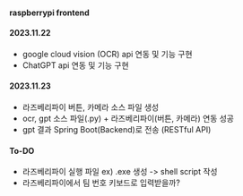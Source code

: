 #### raspberrypi frontend

#### 2023.11.22
- google cloud vision (OCR) api 연동 및 기능 구현
- ChatGPT api 연동 및 기능 구현

#### 2023.11.23
- 라즈베리파이 버튼, 카메라 소스 파일 생성
- ocr, gpt 소스 파일(.py) + 라즈베리파이(버튼, 카메라) 연동 성공
- gpt 결과 Spring Boot(Backend)로 전송 (RESTful API)
  


#### To-DO
- 라즈베리파이 실행 파일 ex) .exe 생성 -> shell script 작성
- 라즈베리파이에서 팀 번호 키보드로 입력받을까?
